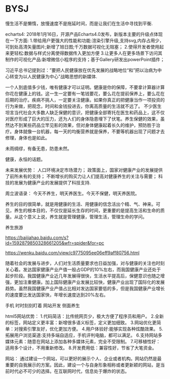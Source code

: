 # BYSJ

慢生活不是懒惰，放慢速度不是拖延时间，而是让我们在生活中寻找到平衡.

echarts4:
2018年1月16日，开源产品Echarts4.0发布，新版本主要的升级点体现在一下方面:
1.带给用户更强大的性能和功能:渲染引擎升级,支持svg,内存占用少，可到处高清矢量图片;新增了旭日图;千万数据可视化无阻塞；
2.使得开发者使用起来更轻松:数据与样式分离使得数据传入更加方便
3.让更多人在更多场景下访问其制作的可视化产品:新增微信小程序的支持；基于Gallery研发出powerPoint插件；


习近平总书记提到过：”要把人民健康放在优先发展的战略地位“和”把以治病为中心转变为以人民健康为中心”战略思想的新媒体.

一个人到底值多少钱，唯有健康才可以证明。健康是你的保障，不要拿计算器计算你花在健康上的钱。这一生一定要有一笔钱要花，要么花在提前保养上，要么花在后期的治疗。疾病不挑人，一定要关注健康。如果你真正的把健康当作一项投资的行为来做，把观念，时间和金钱投进去，你离高质量的生活就不远了。
不少医生坦言当代社会大多数人缺乏保健的意识，把健康全部寄托在医生和药品上，这不仅对医疗形成了巨大的压力，还为人们的身体隐患埋下了伏笔。养生保健的效果，虽然达不到某些药品立竿见影的效果，但对身体健康起着长久的维护，预防胜于治疗。身体就像一台机器，每一天的均衡营养就是保养，不要等机器出现了问题才去修理，身体也是如此。

未雨绸缪，有备无患，防患未然。

健康，永恒的话题。

未来发展优势：
人口环境决定市场潜力；
政策面上，国家对健康产业的发展提供了前所未有的支持；
不断增长的购买力让人们提高对健康养生的关注与需要；
科技的发展为健康产业的发展提供了科技支持.

周立波语录：
今天不养生，明天养医生。今天不保健，明天养医院。


养生的目的很简单，就是用健康的生活、用健康的信念活出个精、气、神来。可见，养生的根本目的，不仅仅是延长生存的时间，更重要的是提高生活和生命的质量。从这个意义上说，养生就是管理健康，管理生活，管理生命的学问。

养生旅游

https://baijiahao.baidu.com/s?id=1592879850328661205&wfr=spider&for=pc

https://wenku.baidu.com/view/c9775095ee06eff9aff80756.html

随着社会的发展与进步，人们对生活质量要求也日益加强，对与健康的关注也时刻关心着。发达国家健康产业产值一般占GDP的10%左右，而我国健康产业还处于起步阶段。我国健康产业近几年发展得很快，生活水平提高后，保健意识也随之增强，更加注重健康。加上国际健康产业发展比较快，健康产业出现了国际化的发展趋势。虽然我国健康产业产值占比相对发达国家要低的多，但是我国健康产业增长的速度要比发达国家快，年增长速度达到20%左右。

手机   时时刻刻盯着  网站开发  侧面养生





html5网站优势：
1.代码简洁：比传统网页少，极大方便了程序员和用户。
2.全新的标签，网站定义更丰富：新增很多语义标签，定义更加细致。
3.网站优化更简单：对搜索引擎友好，优化更加方便。
4.用户体验好:能够实现各种炫酷效果。
5.拓展用户浏览渠道:支持多端自适应，手机评判电脑，都可以满足。
6.支持网站多媒体元素：随意在网站上添加各种多媒体元素，完全不受限制。
7.可移植性好：适用多个设计，不用重新修改。
8.开发费用低：兼容性好，节省了大笔资金。


网站：
通过建设一个网站，可以更好的展示个人、企业或者机构。网站仍然是最重要的自我展示的方案。因此，建设一个与自身形象相称或者更新颖的网站，是当前时代必不可少的选择。在互联网时代，信息处于爆炸的状态。

